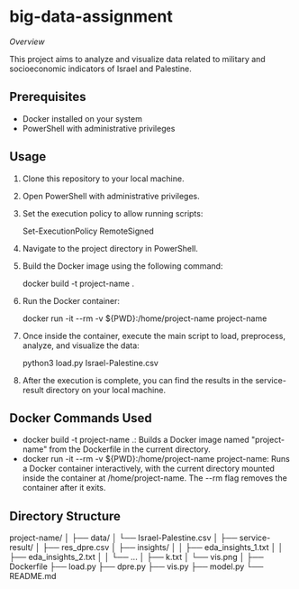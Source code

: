 # big-data-assignment
*Overview*

This project aims to analyze and visualize data related to military and socioeconomic indicators of Israel and Palestine.

## Prerequisites

- Docker installed on your system
- PowerShell with administrative privileges

## Usage

1. Clone this repository to your local machine.
2. Open PowerShell with administrative privileges.
3. Set the execution policy to allow running scripts:
   
   Set-ExecutionPolicy RemoteSigned
   
4. Navigate to the project directory in PowerShell.
5. Build the Docker image using the following command:
   
   docker build -t project-name .
   
6. Run the Docker container:
   
   docker run -it --rm -v ${PWD}:/home/project-name project-name
   
7. Once inside the container, execute the main script to load, preprocess, analyze, and visualize the data:
   
   python3 load.py Israel-Palestine.csv
   
8. After the execution is complete, you can find the results in the service-result directory on your local machine.

## Docker Commands Used

- docker build -t project-name .: Builds a Docker image named "project-name" from the Dockerfile in the current directory.
- docker run -it --rm -v ${PWD}:/home/project-name project-name: Runs a Docker container interactively, with the current directory mounted inside the container at /home/project-name. The --rm flag removes the container after it exits.

## Directory Structure


project-name/
│
├── data/
│   └── Israel-Palestine.csv
│
├── service-result/
│   ├── res_dpre.csv
│   ├── insights/
│   │   ├── eda_insights_1.txt
│   │   ├── eda_insights_2.txt
│   │   └── ...
│   ├── k.txt
│   └── vis.png
│
├── Dockerfile
├── load.py
├── dpre.py
├── vis.py
├── model.py
└── README.md
